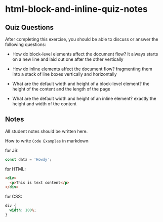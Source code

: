 # html-block-and-inline-quiz-notes

## Quiz Questions

After completing this exercise, you should be able to discuss or answer the following questions:

- How do block-level elements affect the document flow?
  It always starts on a new line and laid out one after the other vertically

- How do inline elements affect the document flow?
  fragmenting them into a stack of line boxes vertically and horizontally

- What are the default width and height of a block-level element?
  the height of the content and the length of the page

- What are the default width and height of an inline element?
  exactly the height and width of the content

## Notes

All student notes should be written here.

How to write `Code Examples` in markdown

for JS:

```javascript
const data = 'Howdy';
```

for HTML:

```html
<div>
  <p>This is text content</p>
</div>
```

for CSS:

```css
div {
  width: 100%;
}
```
